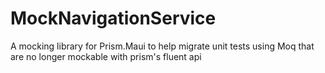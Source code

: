 # MockNavigationService
A mocking library for Prism.Maui to help migrate unit tests using Moq that are no longer mockable with prism's fluent api

